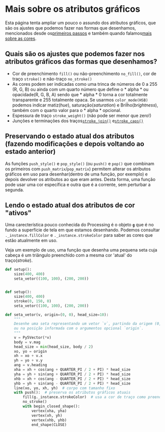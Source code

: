 # Mais sobre os atributos gráficos

Esta página tenta ampliar um pouco o assundo dos atributos gráficos, que são os ajustes que podemos fazer nas formas que desenhamos, mencionados desde os[primeiros passos](https://github.com/villares/material-aulas/blob/main/Processing-Python/desenho-basico_py.md) e também quando falamos[mais sobre as cores](https://github.com/villares/material-aulas/blob/main/Processing-Python/mais_sobre_cores.md).

## Quais são os ajustes que podemos fazer nos atributos gráficos das formas que desenhamos?

- Cor de preenchimento `fill()` ou não-preenchimento `no_fill()`, cor de traço `stroke()` e não-traço `no_stroke()`
- As cores podem ser indicadas como uma trinca de números de 0 a 255 (R, G, B) ou ainda com um quarto número que define o * alpha * ou opacidade(R, G, B, A) sendo que * alpha * 0 torna a cor totalmente transparente e 255 totalmente opaca. Se usarmos `color_mode(HSB)` podemos indicar matiz(*hue*), saturação(*saturation*) e Brilho(*brightness*), também com o quarto valor para o * alpha * opcional.
- Espessura de traço `stroke_weight()` (não pode ser menor que zero!)
- Junções e terminações dos traços[`stroke_join()`](https://py5coding.org/reference/sketch_stroke_join.html) e[`stroke_caps()`](https://py5coding.org/reference/sketch_stroke_cap.html)

## Preservando o estado atual dos atributos (fazendo modificações e depois voltando ao estado anterior)

As funções `push_style()` e `pop_style()` (ou `push()` e `pop()` que combinam os primeiros com `push_matrix`/`pop_matrix`) permitem alterar os atributos gráficos em uso para desenhar(dentro de uma função, por exemplo) e depois devolver os atributos ao que eram antes. Desta forma, uma função pode usar uma cor específica e outra que é a corrente, sem perturbar a segunda.

## Lendo o estado atual dos atributos de cor "ativos"

Uma carecterística pouco conhecida do Processing é o objeto **`g`** que é no fundo a superfície de tela em que estamos desenhando. Podemos consultar `._instance.fillColor` e `._instance.strokeColor` para saber as cores que estão atualmente em uso.

Veja um exemplo de uso, uma função que desenha uma pequena seta cuja cabeça é um triângulo preenchido com a mesma cor 'atual' do traço(_stroke_).

```python
def setup():
    size(400, 400)
    seta_vetor((100, 100), (200, 200))


def setup():
    size(400, 400)
    stroke(0, 150, 0)
    seta_vetor((100, 100), (200, 200))

def seta_vetor(v, origin=(0, 0), head_size=10):
    """
    Desenhe uma seta representando um vetor `v`, partindo da origem (0, 0)
    ou na posição informada com o argumentos opcional `origin`.
    """
    v = Py5Vector(*v)
    body = v.mag
    head_size = min(head_size, body / 2)
    xo, yo = origin
    xh = xo + v.x
    yh = yo + v.y
    ang = v.heading
    xha = xh + cos(ang + QUARTER_PI / 2 + PI) * head_size
    yha = yh + sin(ang + QUARTER_PI / 2 + PI) * head_size
    xhb = xh + cos(ang - QUARTER_PI / 2 + PI) * head_size
    yhb = yh + sin(ang - QUARTER_PI / 2 + PI) * head_size
    line(xo, yo, xh, yh)  # corpo com tamanho fixo
    with push():  # preserva os atributos gráficos atuais
        fill(g._instance.strokeColor)  # usa a cor de traço como preenchimento!
        no_stroke()
        with begin_closed_shape():
            vertex(xha, yha)
            vertex(xh, yh)
            vertex(xhb, yhb)
            end_shape(CLOSE)
```
